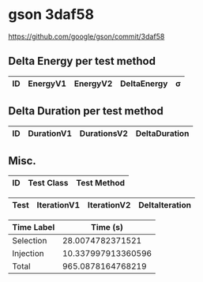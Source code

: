 # gson 3daf58


https://github.com/google/gson/commit/3daf58



## Delta Energy per test method


| ID | EnergyV1 | EnergyV2 | DeltaEnergy | σ |
| --- | --- | --- | --- | --- |

## Delta Duration per test method


| ID | DurationV1 | DurationsV2 | DeltaDuration |
| --- | --- | --- | --- |

## Misc.

| ID | Test Class | Test Method |
| --- | --- | --- |




| Test | IterationV1 | IterationV2 | DeltaIteration |
| --- | --- | --- | --- |



| Time Label | Time (s) |
| --- | --- |
| Selection | 28.0074782371521 |
| Injection | 10.337997913360596 |
| Total | 965.0878164768219 |


